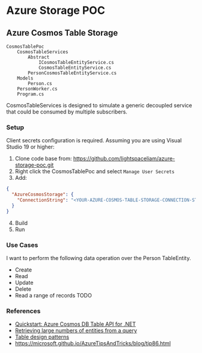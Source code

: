 # Azure Storage POC

## Azure Cosmos Table Storage

```
CosmosTablePoc
    CosmosTableServices
        Abstract
            ICosmosTableEntityService.cs
            CosmosTableEntityService.cs
        PersonCosmosTableEntityService.cs
    Models
        Person.cs
    PersonWorker.cs
    Program.cs
```

CosmosTableServices is designed to simulate a generic decoupled service that could be consumed by multiple subscribers.

### Setup

Client secrets configuration is required. Assuming you are using Visual Studio 19 or higher:

1. Clone code base from: https://github.com/lightspaceliam/azure-storage-poc.git
2. Right click the CosmosTablePoc and select `Manage User Secrets`
3. Add:
```json
{
  "AzureCosmosStorage": {
    "ConnectionString": "<YOUR-AZURE-COSMOS-TABLE-STORAGE-CONNECTION-STRING>"
  }
}
```
4. Build
5. Run

### Use Cases

I want to perform the following data operation over the Person TableEntity.

- Create
- Read
- Update
- Delete
- Read a range of records TODO

### References

- [Quickstart: Azure Cosmos DB Table API for .NET](https://docs.microsoft.com/en-us/azure/cosmos-db/table/create-table-dotnet?tabs=azure-portal%2Cwindows)
- [Retrieving large numbers of entities from a query](https://docs.microsoft.com/en-us/azure/storage/tables/table-storage-design-patterns#retrieving-large-numbers-of-entities-from-a-query)
- [Table design patterns](https://docs.microsoft.com/en-us/azure/storage/tables/table-storage-design-patterns#retrieving-large-numbers-of-entities-from-a-query)
- https://microsoft.github.io/AzureTipsAndTricks/blog/tip86.html